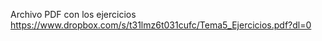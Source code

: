Archivo PDF con los ejercicios 
https://www.dropbox.com/s/t31lmz6t031cufc/Tema5_Ejercicios.pdf?dl=0

